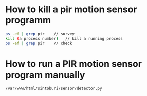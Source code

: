 # How to kill a pir motion sensor programm
```bash
ps -ef | grep pir    // survey 
kill (a process number)   // kill a running process
ps -ef | grep pir    // check  
```

# How to run a PIR motion sensor program manually
```bash
/var/www/html/sintoburi/sensor/detector.py
```
